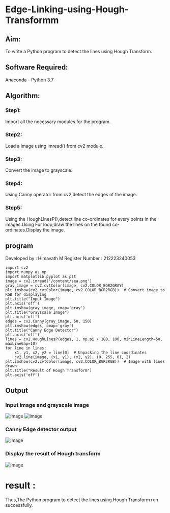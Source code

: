 # Edge-Linking-using-Hough-Transformm
## Aim:
To write a Python program to detect the lines using Hough Transform.

## Software Required:
Anaconda - Python 3.7

## Algorithm:
### Step1:

Import all the necessary modules for the program.
### Step2:

Load a image using imread() from cv2 module.
### Step3:

Convert the image to grayscale.
### Step4:

Using Canny operator from cv2,detect the edges of the image.
### Step5:

Using the HoughLinesP(),detect line co-ordinates for every points in the images.Using For loop,draw the lines on the found co-ordinates.Display the image.
## program 
Developed by : Himavath M
Register Number : 212223240053
```
import cv2
import numpy as np
import matplotlib.pyplot as plt
image = cv2.imread('/content/sea.png')
gray_image = cv2.cvtColor(image, cv2.COLOR_BGR2GRAY)
plt.imshow(cv2.cvtColor(image, cv2.COLOR_BGR2RGB))  # Convert image to RGB for displaying
plt.title("Input Image")
plt.axis('off')
plt.imshow(gray_image, cmap='gray')
plt.title("Grayscale Image")
plt.axis('off')
edges = cv2.Canny(gray_image, 50, 150)
plt.imshow(edges, cmap='gray')
plt.title("Canny Edge Detector")
plt.axis('off')
lines = cv2.HoughLinesP(edges, 1, np.pi / 180, 100, minLineLength=50, maxLineGap=10)
for line in lines:
    x1, y1, x2, y2 = line[0]  # Unpacking the line coordinates
    cv2.line(image, (x1, y1), (x2, y2), (0, 255, 0), 2)
plt.imshow(cv2.cvtColor(image, cv2.COLOR_BGR2RGB))  # Image with lines drawn
plt.title("Result of Hough Transform")
plt.axis('off')
```
## Output

### Input image and grayscale image
![image](https://github.com/user-attachments/assets/ddb83a6b-60f8-40a2-8833-df66afb4798b)
![image](https://github.com/user-attachments/assets/02f5c173-0616-41fb-988e-c4641cdc1318)

### Canny Edge detector output
![image](https://github.com/user-attachments/assets/c81a112f-f6b5-47e9-84d6-a5d9b902b176)

### Display the result of Hough transform
![image](https://github.com/user-attachments/assets/a76f041d-9314-4daf-91bc-e0830b3b70c6)
# result :
Thus,The Python program to detect the lines using Hough Transform run successfully.
